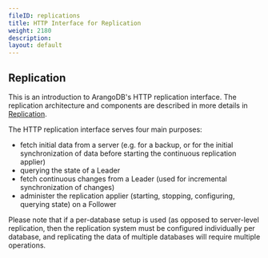 ```yaml
---
fileID: replications
title: HTTP Interface for Replication
weight: 2180
description: 
layout: default
---
```

## Replication

This is an introduction to ArangoDB's HTTP replication interface.
The replication architecture and components are described in more details in 
[Replication](../../architecture/architecture-replication).

The HTTP replication interface serves four main purposes:
- fetch initial data from a server (e.g. for a backup, or for the initial synchronization 
  of data before starting the continuous replication applier)
- querying the state of a Leader
- fetch continuous changes from a Leader (used for incremental synchronization of changes)
- administer the replication applier (starting, stopping, configuring, querying state) on 
  a Follower

Please note that if a per-database setup is used (as opposed to server-level replication,
then the replication system must be configured individually per
database, and replicating the data of multiple databases will require multiple operations.
